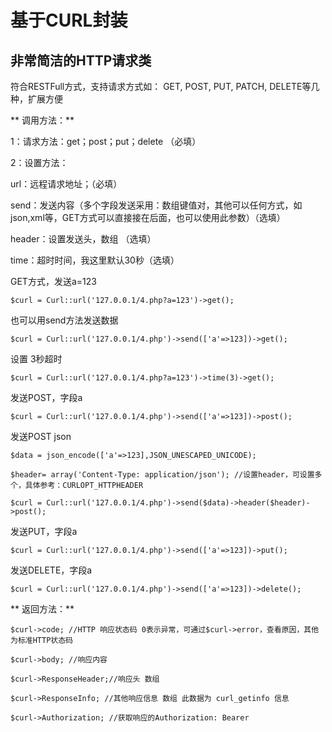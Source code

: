 # 基于CURL封装
## 非常简洁的HTTP请求类
符合RESTFull方式，支持请求方式如： GET, POST, PUT, PATCH, DELETE等几种，扩展方便

** 调用方法：**

1：请求方法：get；post；put；delete （必填）

2：设置方法：

url：远程请求地址；（必填）

send：发送内容（多个字段发送采用：数组键值对，其他可以任何方式，如json,xml等，GET方式可以直接接在后面，也可以使用此参数）（选填）

header：设置发送头，数组 （选填）

time：超时时间，我这里默认30秒（选填）

GET方式，发送a=123
```
$curl = Curl::url('127.0.0.1/4.php?a=123')->get(); 
```

也可以用send方法发送数据
```
$curl = Curl::url('127.0.0.1/4.php')->send(['a'=>123])->get();
```

设置 3秒超时
```
$curl = Curl::url('127.0.0.1/4.php?a=123')->time(3)->get(); 
```

发送POST，字段a
```
$curl = Curl::url('127.0.0.1/4.php')->send(['a'=>123])->post();
```

发送POST json
```
$data = json_encode(['a'=>123],JSON_UNESCAPED_UNICODE);

$header= array('Content-Type: application/json'); //设置header，可设置多个，具体参考：CURLOPT_HTTPHEADER

$curl = Curl::url('127.0.0.1/4.php')->send($data)->header($header)->post();
```

发送PUT，字段a
```
$curl = Curl::url('127.0.0.1/4.php')->send(['a'=>123])->put();
```

发送DELETE，字段a
```
$curl = Curl::url('127.0.0.1/4.php')->send(['a'=>123])->delete();
```

** 返回方法：**

```
$curl->code; //HTTP 响应状态码 0表示异常，可通过$curl->error，查看原因，其他为标准HTTP状态码

$curl->body; //响应内容

$curl->ResponseHeader;//响应头 数组

$curl->ResponseInfo; //其他响应信息 数组 此数据为 curl_getinfo 信息

$curl->Authorization; //获取响应的Authorization: Bearer
```
